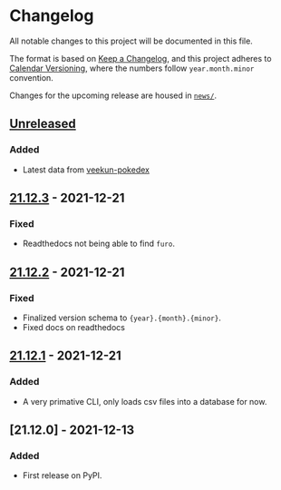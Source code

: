 # Changelog
All notable changes to this project will be documented in this file.

The format is based on [Keep a Changelog](https://keepachangelog.com/en/1.0.0/),
and this project adheres to [Calendar Versioning](https://calver.org/), where the numbers follow `year.month.minor` convention.

Changes for the upcoming release are housed in
[`news/`](https://github.com/kipyin/pokemaster2/tree/develop/news).


## [Unreleased]
### Added
- Latest data from [veekun-pokedex](https://github.com/veekun/pokedex/tree/master/pokedex/data/csv)


## [21.12.3] - 2021-12-21
### Fixed
- Readthedocs not being able to find `furo`.


## [21.12.2] - 2021-12-21
### Fixed
- Finalized version schema to `{year}.{month}.{minor}`.
- Fixed docs on readthedocs


## [21.12.1] - 2021-12-21
### Added
- A very primative CLI, only loads csv files into a database for now.

## [21.12.0] - 2021-12-13
### Added
- First release on PyPI.

[Unreleased]: https://github.com/kipyin/pokemaster2/compare/v21.12.3...HEAD
[21.12.3]: https://github.com/kipyin/pokemaster2/compare/v21.12.2...v21.12.3
[21.12.2]: https://github.com/kipyin/pokemaster2/compare/v21.12.1...v21.12.2
[21.12.1]: https://github.com/kipyin/pokemaster2/compare/v21.12.0...v21.12.1

<!-- TOWNCRIER -->

